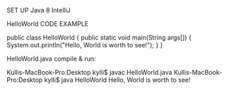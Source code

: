  SET UP
 Java 8 
 IntelliJ
 
HelloWorld CODE EXAMPLE

public class HelloWorld {     public static void main(String args[]) {         System.out.println("Hello, World is worth to see!");     } }

HelloWorld.java compile & run:

Kullis-MacBook-Pro:Desktop kylli$ javac HelloWorld.java
Kullis-MacBook-Pro:Desktop kylli$ java HelloWorld
Hello, World is worth to see!
